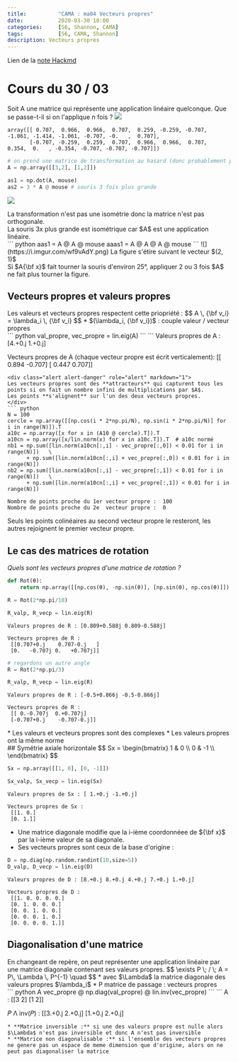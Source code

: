 ```yaml
---
title:          "CAMA : ma04 Vecteurs propres"
date:           2020-03-30 10:00
categories:     [S6, Shannon, CAMA]
tags:           [S6, CAMA, Shannon]
description: Vecteurs propres
---
```

Lien de la [note Hackmd](https://hackmd.io/@lemasymasa/HkSoByuhU)
# Cours du 30 / 03

Soit A une matrice qui représente une application linéaire quelconque. Que se passe-t-il si on l'applique $n$ fois ?
![](https://i.imgur.com/Nv1qhKD.png)
```
array([[ 0.707,  0.966,  0.966,  0.707,  0.259, -0.259, -0.707, -1.061, -1.414, -1.061, -0.707, -0.   ,  0.707],
       [-0.707, -0.259,  0.259,  0.707,  0.966,  0.966,  0.707,  0.354,  0.   , -0.354, -0.707, -0.707, -0.707]])
```
``` python
# on prend une matrice de transformation au hasard (donc probablement pas orthoganale)
A = np.array([[3,2], [1,2]])
```
``` python
as1 = np.dot(A, mouse)
as2 = 3 * A @ mouse # souris 3 fois plus grande
```
![](https://i.imgur.com/ATVie90.png)
<div class="alert alert-info" role="alert" markdown="1">
La transformation n'est pas une isométrie donc la matrice n'est pas orthogonale.
</div>
<div class="alert alert-warning" role="alert" markdown="1">
La souris 3x plus grande est isométrique car $A$ est une application linéaire.
</div>
``` python
aas1 = A @ A @ mouse
aaas1 = A @ A @ A @ mouse
```
![](https://i.imgur.com/wf9vAdY.png)
La figure s'étire suivant le vecteur $(2, 1)$
<div class="alert alert-warning" role="alert" markdown="1">
Si $A{\bf x}$ fait tourner la souris d'environ 25°, appliquer 2 ou 3 fois $A$ ne fait plus tourner la figure.
</div>

## Vecteurs propres et valeurs propres
<div class="alert alert-danger" role="alert" markdown="1">
Les valeurs et vecteurs propres respectent cette priopriété : 
$$ 
A \, {\bf v_i} = \lambda_i \, {\bf v_i} 
$$
* $(\lambda_i, {\bf v_i})$ : couple valeur / vecteur propres
</div>
``` python
val_propre, vec_propre = lin.eig(A)
```
```
Valeurs propres de A : [4.+0.j 1.+0.j] 

Vecteurs propres de A (chaque vecteur propre est écrit verticalement):
 [[ 0.894 -0.707]
 [ 0.447  0.707]]
```
<div class="alert alert-danger" role="alert" markdown="1">
Les vecteurs propres sont des **attracteurs** qui capturent tous les points si on fait un nombre infini de multiplications par $A$.
Les points **s'alignent** sur l'un des deux vecteurs propres.
</div>
``` python
N = 100
cercle = np.array([[np.cos(i * 2*np.pi/N), np.sin(i * 2*np.pi/N)] for i in range(N)]).T
a10c = np.array([x for x in (A10 @ cercle).T]).T
a10cn = np.array([x/lin.norm(x) for x in a10c.T]).T  # a10c normé
nb1 = np.sum([lin.norm(a10cn[:,i] - vec_propre[:,0]) < 0.01 for i in range(N)])   \
      + np.sum([lin.norm(a10cn[:,i] + vec_propre[:,0]) < 0.01 for i in range(N)])
nb2 = np.sum([lin.norm(a10cn[:,i] - vec_propre[:,1]) < 0.01 for i in range(N)])   \
      + np.sum([lin.norm(a10cn[:,i] + vec_propre[:,1]) < 0.01 for i in range(N)])
```
```
Nombre de points proche du 1er vecteur propre :  100
Nombre de points proche du 2e  vecteur propre :  0
```
Seuls les points colinéaires au second vecteur propre le resteront, les autres rejoignent le premier vecteur propre.

## Le cas des matrices de rotation
*Quels sont les vecteurs propres d'une matrice de rotation ?*
``` python
def Rot(θ):
    return np.array([[np.cos(θ), -np.sin(θ)], [np.sin(θ), np.cos(θ)]])

R = Rot(2*np.pi/10)

R_valp, R_vecp = lin.eig(R)
```
```
Valeurs propres de R : [0.809+0.588j 0.809-0.588j] 

Vecteurs propres de R :
 [[0.707+0.j    0.707-0.j   ]
 [0.   -0.707j 0.   +0.707j]]
```
``` python
# regardons un autre angle
R = Rot(2*np.pi/3)

R_valp, R_vecp = lin.eig(R)
```
```
Valeurs propres de R : [-0.5+0.866j -0.5-0.866j] 

Vecteurs propres de R :
 [[ 0.-0.707j  0.+0.707j]
 [-0.707+0.j    -0.707-0.j]]
```
<div class="alert alert-info" role="alert" markdown="1">
* Les valeurs et vecteurs propres sont des complexes
* Les valeurs propres ont la même norme
</div>
## Symétrie axiale horizontale
$$
Sx = 
\begin{bmatrix}
1 & 0 \\
0 & -1  \\
\end{bmatrix}
$$

``` python
Sx = np.array([[1, 0], [0, -1]])

Sx_valp, Sx_vecp = lin.eig(Sx)
```
```
Valeurs propres de Sx : [ 1.+0.j -1.+0.j] 

Vecteurs propres de Sx :
 [[1. 0.]
 [0. 1.]]
```

* Une matrice diagonale modifie que la i-ième coordonnéee de ${\bf x}$ par la i-ième valeur de sa diagonale.
* Ses vecteurs propres sont ceux de la base d'origine : 
``` python
D = np.diag(np.random.randint(10,size=5))
D_valp, D_vecp = lin.eig(D)
```
```
Valeurs propres de D : [8.+0.j 8.+0.j 4.+0.j 7.+0.j 1.+0.j] 

Vecteurs propres de D :
 [[1. 0. 0. 0. 0.]
 [0. 1. 0. 0. 0.]
 [0. 0. 1. 0. 0.]
 [0. 0. 0. 1. 0.]
 [0. 0. 0. 0. 1.]]
```

## Diagonalisation d'une matrice
<div class="alert alert-danger" role="alert" markdown="1">
En changeant de repère, on peut représenter une application linéaire par une matrice diagonale contenant ses valeurs propres.
$$
\exists P \; / \; A = P\, \Lambda \, P^{-1} \quad
$$
* avec $\Lambda$ la matrice diagonale des valeurs propres $\lambda_i$
* P matrice de passage : vecteurs propres
</div>
``` python
A
vec_propre @ np.diag(val_propre) @ lin.inv(vec_propre)
```
```
A :
 [[3 2]
 [1 2]] 

𝑃 Λ inv(𝑃) :
 [[3.+0.j 2.+0.j]
 [1.+0.j 2.+0.j]
```
* **Matrice inversible :** si une des valeurs propre est nulle alors $\Lambda$ n'est pas inversible et donc A n'est pas inversible
* **Matrice non diagonalisable :** si l'ensemble des vecteurs propres ne genere pas un espace de meme dimension que d'origine, alors on ne peut pas diagonaliser la matrice